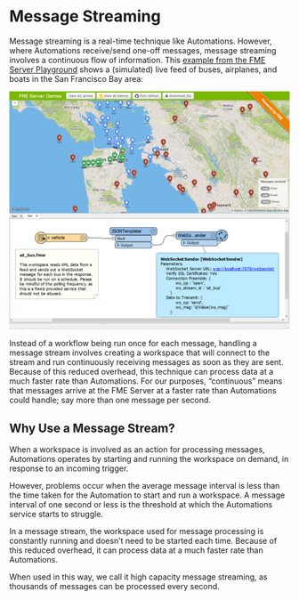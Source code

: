 # Message Streaming #

Message streaming is a real-time technique like Automations. However, where Automations receive/send one-off messages, message streaming involves a continuous flow of information. This [example from the FME Server Playground](https://community.safe.com/s/article/live-spatial-dashboard) shows a (simulated) live feed of buses, airplanes, and boats in the San Francisco Bay area:

![](./Images/Img5.000.LiveSpatialDashboard.png)

Instead of a workflow being run once for each message, handling a message stream involves creating a workspace that will connect to the stream and run continuously receiving messages as soon as they are sent. Because of this reduced overhead, this technique can process data at a much faster rate than Automations. For our purposes, “continuous” means that messages arrive at the FME Server at a faster rate than Automations could handle; say more than one message per second.


## Why Use a Message Stream? ##

When a workspace is involved as an action for processing messages, Automations operates by starting and running the workspace on demand, in response to an incoming trigger.

However, problems occur when the average message interval is less than the time taken for the Automation to start and run a workspace. A message interval of one second or less is the threshold at which the Automations service starts to struggle.

In a message stream, the workspace used for message processing is constantly running and doesn’t need to be started each time. Because of this reduced overhead, it can process data at a much faster rate than Automations.

When used in this way, we call it high capacity message streaming, as thousands of messages can be processed every second.
